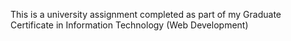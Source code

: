 This is a university assignment completed as part of my Graduate Certificate in Information Technology (Web Development)